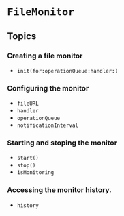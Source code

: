 # ``FileMonitor``

## Topics

### Creating a file monitor

- ``init(for:operationQueue:handler:)``

### Configuring the monitor

- ``fileURL``
- ``handler``
- ``operationQueue``
- ``notificationInterval``

### Starting and stoping the monitor

- ``start()``
- ``stop()``
- ``isMonitoring``

### Accessing the monitor history.

- ``history``
